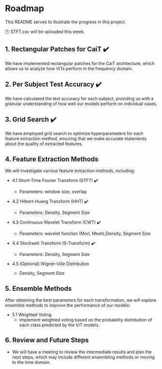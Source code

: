 # Roadmap
This README serves to illustrate the progress in this project.

:clock1: STFT.csv will be uploaded this week.
## 1. Rectangular Patches for CaiT :heavy_check_mark:
We have implemented rectangular patches for the CaiT architecture, which allows us to analyze how ViTs perform in the frequency domain.

## 2. Per Subject Test Accuracy :heavy_check_mark:

We have calculated the test accuracy for each subject, providing us with a granular understanding of how well our models perform on individual cases.

## 3. Grid Search :heavy_check_mark:

We have employed grid search to optimize hyperparameters for each feature extraction method, ensuring that we make accurate statements about the quality of extracted features.

## 4. Feature Extraction Methods

We will investigate various feature extraction methods, including:

-   4.1 Short-Time Fourier Transform (STFT) :heavy_check_mark:
    
    -   Parameters: window size, overlap
-   4.2 Hilbert-Huang Transform (HHT) :heavy_check_mark:
    
    -   Parameters: Density, Segment Size
-   4.3 Continuous Wavelet Transform (CWT) :heavy_check_mark:
    
    -   Parameters: wavelet function (Morl, Mexh),Density, Segment Size
-   4.4 Stockwell Transform (S-Transform) :heavy_check_mark:
    
    -   Parameters: Density, Segment Size
-   4.5 (Optional) Wigner-Ville Distribution

    - Density, Segment Size
  
## 5. Ensemble Methods

After obtaining the best parameters for each transformation, we will explore ensemble methods to improve the performance of our models:

-   5.1 Weighted Voting
    -   Implement weighted voting based on the probability distribution of each class predicted by the ViT models.

## 6. Review and Future Steps

-   We will have a meeting to review the intermediate results and plan the next steps, which may include different ensembling methods or moving to the time domain.
